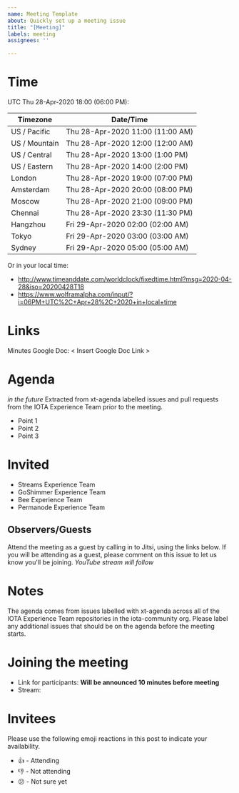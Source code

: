 ```yaml
---
name: Meeting Template
about: Quickly set up a meeting issue
title: "[Meeting]"
labels: meeting
assignees: ''

---
```


# Time
UTC Thu 28-Apr-2020 18:00 (06:00 PM):

Timezone | Date/Time
-- | --
US / Pacific | Thu 28-Apr-2020 11:00 (11:00 AM)
US / Mountain | Thu 28-Apr-2020 12:00 (12:00 AM)
US / Central | Thu 28-Apr-2020 13:00 (1:00 PM)
US / Eastern | Thu 28-Apr-2020 14:00 (2:00 PM)
London | Thu 28-Apr-2020 19:00 (07:00 PM)
Amsterdam | Thu 28-Apr-2020 20:00 (08:00 PM)
Moscow | Thu 28-Apr-2020 21:00 (09:00 PM)
Chennai | Thu 28-Apr-2020 23:30 (11:30 PM)
Hangzhou | Fri 29-Apr-2020 02:00 (02:00 AM)
Tokyo | Fri 29-Apr-2020 03:00 (03:00 AM)
Sydney | Fri 29-Apr-2020 05:00 (05:00 AM)

Or in your local time:

* http://www.timeanddate.com/worldclock/fixedtime.html?msg=2020-04-28&iso=20200428T18
* https://www.wolframalpha.com/input/?i=06PM+UTC%2C+Apr+28%2C+2020+in+local+time

# Links

Minutes Google Doc: < Insert Google Doc Link >

# Agenda

_in the future_ Extracted from xt-agenda labelled issues and pull requests from the IOTA Experience Team prior to the meeting.

* Point 1
* Point 2
* Point 3

# Invited

* Streams Experience Team
* GoShimmer Experience Team
* Bee Experience Team
* Permanode Experience Team

## Observers/Guests

Attend the meeting as a guest by calling in to Jitsi, using the links below. If you will be attending as a guest, please comment on this issue to let us know you'll be joining.
_YouTube stream will follow_

# Notes

The agenda comes from issues labelled with xt-agenda across all of the IOTA Experience Team repositories in the iota-community org. Please label any additional issues that should be on the agenda before the meeting starts.

# Joining the meeting

* Link for participants: **Will be announced 10 minutes before meeting**
* Stream: <TBA>

# Invitees

Please use the following emoji reactions in this post to indicate your
availability.

* :+1: - Attending
* :-1: - Not attending
* :confused: - Not sure yet
